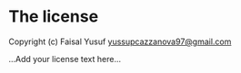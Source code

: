 # The license

Copyright (c) Faisal Yusuf <yussupcazzanova97@gmail.com>

...Add your license text here...